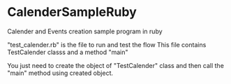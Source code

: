 # CalenderSampleRuby
Calender and Events creation sample program in ruby

"test_calender.rb" is the file to run and test the flow
This file contains TestCalender classs and a method "main"

You just need to create the object of "TestCalender" class and then call the "main" method using created object.
